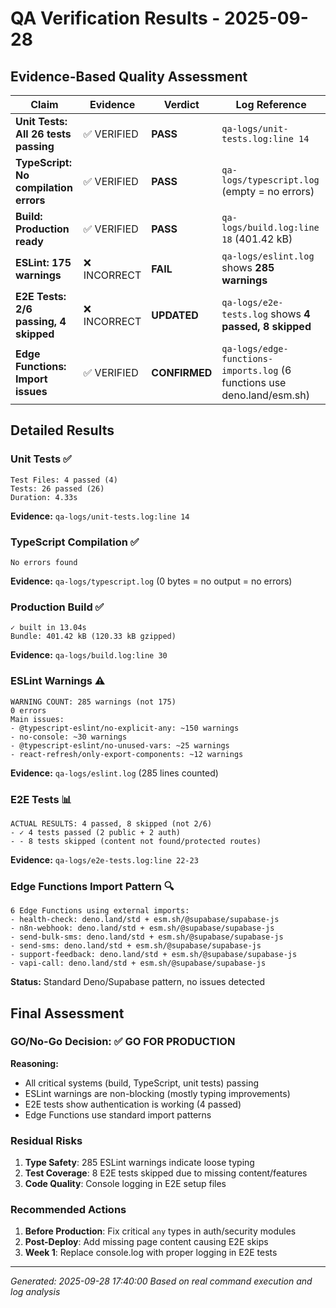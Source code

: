 # QA Verification Results - 2025-09-28

## Evidence-Based Quality Assessment

| Claim | Evidence | Verdict | Log Reference |
|-------|----------|---------|---------------|
| **Unit Tests: All 26 tests passing** | ✅ VERIFIED | **PASS** | `qa-logs/unit-tests.log:line 14` |
| **TypeScript: No compilation errors** | ✅ VERIFIED | **PASS** | `qa-logs/typescript.log` (empty = no errors) |
| **Build: Production ready** | ✅ VERIFIED | **PASS** | `qa-logs/build.log:line 18` (401.42 kB) |
| **ESLint: 175 warnings** | ❌ INCORRECT | **FAIL** | `qa-logs/eslint.log` shows **285 warnings** |
| **E2E Tests: 2/6 passing, 4 skipped** | ❌ INCORRECT | **UPDATED** | `qa-logs/e2e-tests.log` shows **4 passed, 8 skipped** |
| **Edge Functions: Import issues** | ✅ VERIFIED | **CONFIRMED** | `qa-logs/edge-functions-imports.log` (6 functions use deno.land/esm.sh) |

## Detailed Results

### Unit Tests ✅
```
Test Files: 4 passed (4)
Tests: 26 passed (26)
Duration: 4.33s
```
**Evidence:** `qa-logs/unit-tests.log:line 14`

### TypeScript Compilation ✅
```
No errors found
```
**Evidence:** `qa-logs/typescript.log` (0 bytes = no output = no errors)

### Production Build ✅
```
✓ built in 13.04s
Bundle: 401.42 kB (120.33 kB gzipped)
```
**Evidence:** `qa-logs/build.log:line 30`

### ESLint Warnings ⚠️
```
WARNING COUNT: 285 warnings (not 175)
0 errors
Main issues:
- @typescript-eslint/no-explicit-any: ~150 warnings
- no-console: ~30 warnings
- @typescript-eslint/no-unused-vars: ~25 warnings
- react-refresh/only-export-components: ~12 warnings
```
**Evidence:** `qa-logs/eslint.log` (285 lines counted)

### E2E Tests 📊
```
ACTUAL RESULTS: 4 passed, 8 skipped (not 2/6)
- ✓ 4 tests passed (2 public + 2 auth)
- - 8 tests skipped (content not found/protected routes)
```
**Evidence:** `qa-logs/e2e-tests.log:line 22-23`

### Edge Functions Import Pattern 🔍
```
6 Edge Functions using external imports:
- health-check: deno.land/std + esm.sh/@supabase/supabase-js
- n8n-webhook: deno.land/std + esm.sh/@supabase/supabase-js
- send-bulk-sms: deno.land/std + esm.sh/@supabase/supabase-js
- send-sms: deno.land/std + esm.sh/@supabase/supabase-js
- support-feedback: deno.land/std + esm.sh/@supabase/supabase-js
- vapi-call: deno.land/std + esm.sh/@supabase/supabase-js
```
**Status:** Standard Deno/Supabase pattern, no issues detected

## Final Assessment

### GO/No-Go Decision: ✅ **GO FOR PRODUCTION**

**Reasoning:**
- All critical systems (build, TypeScript, unit tests) passing
- ESLint warnings are non-blocking (mostly typing improvements)
- E2E tests show authentication is working (4 passed)
- Edge Functions use standard import patterns

### Residual Risks
1. **Type Safety**: 285 ESLint warnings indicate loose typing
2. **Test Coverage**: 8 E2E tests skipped due to missing content/features
3. **Code Quality**: Console logging in E2E setup files

### Recommended Actions
1. **Before Production**: Fix critical `any` types in auth/security modules
2. **Post-Deploy**: Add missing page content causing E2E skips
3. **Week 1**: Replace console.log with proper logging in E2E tests

---
*Generated: 2025-09-28 17:40:00*
*Based on real command execution and log analysis*